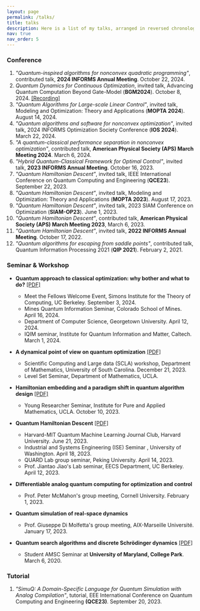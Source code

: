 ```yaml
---
layout: page
permalink: /talks/
title: talks
description: Here is a list of my talks, arranged in reversed chronological order.
nav: true
nav_order: 5
---
```


### Conference
1. *"Quantum-inspired algorithms for nonconvex quadratic programming"*, contributed talk, **2024 INFORMS Annual Meeting**. October 22, 2024.
2. *Quantum Dynamics for Continuous Optimization*, invited talk, Advancing Quantum Computation Beyond Gate-Model (**BGM2024**). October 8, 2024. [[Recording]](https://www.youtube.com/watch?v=5a-TnaHEDEs)
3. *"Quantum Algorithms for Large-scale Linear Control"*, invited talk, Modeling and Optimization: Theory and Applications (**MOPTA 2024**). August 14, 2024.
4. *"Quantum algorithms and software for nonconvex optimization"*, invited talk, 2024 INFORMS Optimization Society Conference (**IOS 2024**). March 22, 2024.
5. *"A quantum-classical performance separation in nonconvex optimization"*, contributed talk, **American Physical Society (APS) March Meeting 2024**. March 6, 2024.
6. *"Hybrid Quantum-Classical Framework for Optimal Control"*, invited talk, **2023 INFORMS Annual Meeting**. October 16, 2023.
7. *"Quantum Hamiltonian Descent"*, invited talk, IEEE International Conference on Quantum Computing and Engineering (**QCE23**). September 22, 2023.
8. *"Quantum Hamiltonian Descent"*, invited talk, Modeling and Optimization: Theory and Applications (**MOPTA 2023**). August 17, 2023.
9. *"Quantum Hamiltonian Descent"*, invited talk, 2023 SIAM Conference on Optimization (**SIAM-OP23**). June 1, 2023.
10. *"Quantum Hamiltonian Descent"*, contributed talk, **American Physical Society (APS) March Meeting 2023**, March 6, 2023.
11. *"Quantum Hamiltonian Descent"*, invited talk, **2022 INFORMS Annual Meeting**. October 17, 2022.
12. *"Quantum algorithms for escaping from saddle points"*, contributed talk, Quantum Information Processing 2021 (**QIP 2021**). February 2, 2021.

### Seminar & Workshop
- **Quantum approach to classical optimization: why bother and what to do?** [[PDF]](https://drive.google.com/file/d/1rGAMp_zqSD74c4NVkMnKbMJHxQ3dag6C/view?usp=sharing) 
	- Meet the Fellows Welcome Event, Simons Institute for the Theory of Computing, UC Berkeley. September 3, 2024.
	- Mines Quantum Information Seminar, Colorado School of Mines. April 16, 2024.
	- Department of Computer Science, Georgetown University. April 12, 2024.
	- IQIM seminar, Institute for Quantum Information and Matter, Caltech. March 1, 2024.

- **A dynamical point of view on quantum optimization** [[PDF]](https://drive.google.com/file/d/181Jl10RFJUkk5-Gr7c-MC1QQPpTDPi_f/view?usp=sharing)
	- Scientific Computing and Large data (SCLA) workshop, Department of Mathematics, University of South Carolina. December 21, 2023.
	- Level Set Seminar, Department of Mathematics, UCLA.

- **Hamiltonian embedding and a paradigm shift in quantum algorithm design** [[PDF]](https://drive.google.com/file/d/10xGoYIlYjUBOShlLYficUwZIIUj-kWgA/view?usp=sharing)
	- Young Researcher Seminar, Institute for Pure and Applied Mathematics, UCLA. October 10, 2023.

- **Quantum Hamiltonian Descent** [[PDF]](https://drive.google.com/file/d/1YAwHGrD-fUT6GMZlY3btboFVJNiiTUfs/view?usp=sharing)
	- Harvard-MIT Quantum Machine Learning Journal Club, Harvard University. June 21, 2023.
	- Industrial and Systems Engineering (ISE) Seminar , University of Washington. April 18, 2023.
	- QUARD Lab group seminar, Peking University. April 14, 2023.
	- Prof. Jiantao Jiao's Lab seminar, EECS Department, UC Berkeley. April 12, 2023.

- **Differentiable analog quantum computing for optimization and control**
	- Prof. Peter McMahon's group meeting, Cornell University. February 1, 2023.

- **Quantum simulation of real-space dynamics**
	- Prof. Giuseppe Di Molfetta's group meeting, AIX-Marseille Université. January 17, 2023.

- **Quantum search algorithms and discrete Schrödinger dynamics** [[PDF]](https://drive.google.com/file/d/13M6osYI0eJZWEWIpasVzUSLWCinlC1ib/view?usp=sharing)
	- Student AMSC Seminar at **University of Maryland, College Park**. March 6, 2020. 

### Tutorial
1. *"SimuQ: A Domain-Specific Language for Quantum Simulation with Analog Compilation"*, tutorial, EEE International Conference on Quantum Computing and Engineering **(QCE23)**. September 20, 2023.